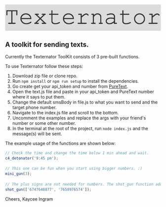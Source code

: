 ![Logo](/assets/texternator.png)

## A toolkit for sending texts.

Currently the Texternator ToolKit consists of 3 pre-built functions.

To use Texternator follow these steps:
1. Download zip file or clone repo.
2. Run ```npm install``` or ```npm run setup``` to install the dependencies.
3. Go create get your api_token and number from [PureText](https://www.puretext.us/auth/google).
4. Open the text.js file and paste in your api_token and PureText number where it says to put them.
5. Change the default smsBody in file.js to what you want to send and the target phone number.
6. Navigate to the index.js file and scroll to the bottom.
7. Uncomment the examples and replace the args with your friend's number or some other number.
8. In the terminal at the root of the project, run ```node index.js``` and the message(s) will be sent.

The example usage of the functions are shown below:

```js
// Check the time and change the time below 1 min ahead and wait.
c4_detonator('9:45 pm');

// This one can be fun when you start using bigger numbers. :)
mini_gun(3);

// The plus signs are not needed for numbers. The shot_gun function adds them for you.
shot_gun(['6747648877', '7658976574']);
```

Cheers, Kaycee Ingram